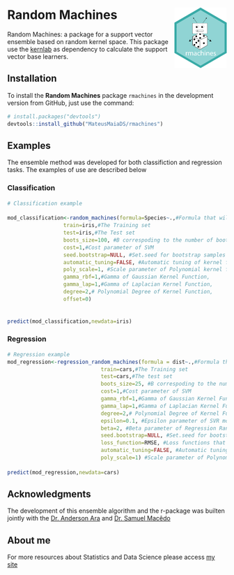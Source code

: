 # Random Machines <img src="rmachines-hex-01.png" width="120" align="right" />
Random Machines: a package for a support vector ensemble based on random kernel space. This package use the [kernlab](https://github.com/cran/kernlab) as dependency to calculate the support vector base learners.


## Installation

To install the **Random Machines** package `rmachines` in the development version from GitHub, just use the command:

```r
# install.packages("devtools")
devtools::install_github("MateusMaiaDS/rmachines")
```

## Examples

The ensemble method was developed for both classifiction and regression tasks. The examples of use are described below

### Classification

```r
# Classification example

mod_classification<-random_machines(formula=Species~.,#Formula that will be used
                  train=iris,#The Training set
                  test=iris,#The Test set
                  boots_size=100, #B correspoding to the number of bootstrap samples
                  cost=1,#Cost parameter of SVM
                  seed.bootstrap=NULL, #Set.seed for bootstrap samples
                  automatic_tuning=FALSE, #Automatic tuning of kernel function's hyperparameters proposed by kernlab::ksvm
                  poly_scale=1, #Scale parameter of Polynomial kernel function,
                  gamma_rbf=1,#Gamma of Gaussian Kernel Function,
                  gamma_lap=1,#Gamma of Laplacian Kernel Function,
                  degree=2,# Polynomial Degree of Kernel Function,
                  offset=0)


predict(mod_classification,newdata=iris)
```


### Regression

```r
# Regression example
mod_regression<-regression_random_machines(formula = dist~.,#Formula that will be used
                              train=cars,#The Training set
                              test=cars,#The test set
                              boots_size=25, #B correspoding to the number of bootstrap samples
                              cost=1,#Cost parameter of SVM
                              gamma_rbf=1,#Gamma of Gaussian Kernel Function
                              gamma_lap=1,#Gamma of Laplacian Kernel Function
                              degree=2,# Polynomial Degree of Kernel Function
                              epsilon=0.1, #Epsilon parameter of SVR model
                              beta=2, #Beta parameter of Regression Random Machines
                              seed.bootstrap=NULL, #Set.seed for bootstrap samples
                              loss_function=RMSE, #Loss functions that will be used the options are: RMSE, hubber, SRMSE, e_sensitive
                              automatic_tuning=FALSE, #Automatic tuning of kernel function's hyperparameters proposed by kernlab::ksvm
                              poly_scale=1) #Scale parameter of Polynomial kernel function.

predict(mod_regression,newdata=cars)
```

## Acknowledgments

The development of this ensemble algorithm and the r-package was builten jointly with the [Dr. Anderson Ara](http://www.mwstat.com/andersonara/) and [Dr. Samuel Macêdo](https://samuelmacedo.netlify.com/) 


## About me

For more resources about Statistics and Data Science please access [my site](https://learningfromdata.netlify.com/)
